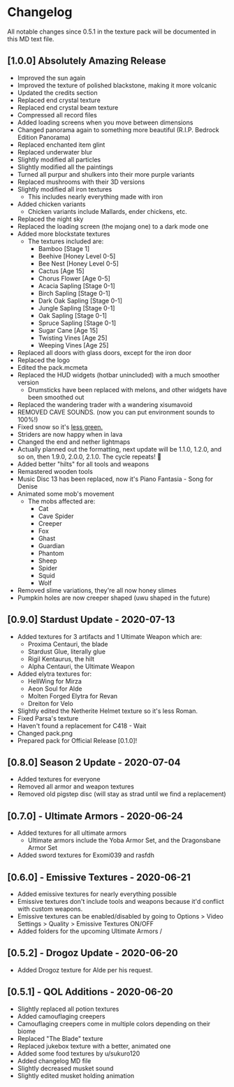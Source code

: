 # Changelog
All notable changes since 0.5.1 in the texture pack will be documented in this MD text file.

## [1.0.0] Absolutely Amazing Release
- Improved the sun again
- Improved the texture of polished blackstone, making it more volcanic
- Updated the credits section
- Replaced end crystal texture
- Replaced end crystal beam texture
- Compressed all record files
- Added loading screens when you move between dimensions
- Changed panorama again to something more beautiful (R.I.P. Bedrock Edition Panorama)
- Replaced enchanted item glint
- Replaced underwater blur
- Slightly modified all particles
- Slightly modified all the paintings
- Turned all purpur and shulkers into their more purple variants
- Replaced mushrooms with their 3D versions
- Slightly modified all iron textures
  - This includes nearly everything made with iron
- Added chicken variants
  - Chicken variants include Mallards, ender chickens, etc.
- Replaced the night sky
- Replaced the loading screen (the mojang one) to a dark mode one
- Added more blockstate textures
  - The textures included are:
    - Bamboo 				[Stage 1]
    - Beehive 			[Honey Level 0-5]
    - Bee Nest 			[Honey Level 0-5]
    - Cactus				[Age 15]
    - Chorus Flower		[Age 0-5]
    - Acacia Sapling		[Stage 0-1]
    - Birch Sapling		[Stage 0-1]
    - Dark Oak Sapling	[Stage 0-1]
    - Jungle Sapling		[Stage 0-1]
    - Oak Sapling			[Stage 0-1]
    - Spruce Sapling		[Stage 0-1]
    - Sugar Cane			[Age 15]
    - Twisting Vines		[Age 25]
    - Weeping Vines		[Age 25]
- Replaced all doors with glass doors, except for the iron door
- Replaced the logo
- Edited the pack.mcmeta
- Replaced the HUD widgets (hotbar unincluded) with a much smoother version
  - Drumsticks have been replaced with melons, and other widgets have been smoothed out
- Replaced the wandering trader with a wandering xisumavoid
- REMOVED CAVE SOUNDS. (now you can put environment sounds to 100%!)
- Fixed snow so it's [less green.](https://cdn.discordapp.com/attachments/691506932778926161/735283279267364874/WhiterSnow.png)
- Striders are now happy when in lava
- Changed the end and nether lightmaps
- Actually planned out the formatting, next update will be 1.1.0, 1.2.0, and so on, then 1.9.0, 2.0.0, 2.1.0. The cycle repeats! :repeat_one:
- Added better "hilts" for all tools and weapons
- Remastered wooden tools
- Music Disc 13 has been replaced, now it's Piano Fantasia - Song for Denise
- Animated some mob's movement
  - The mobs affected are:
    - Cat
    - Cave Spider
    - Creeper
    - Fox
    - Ghast
    - Guardian
    - Phantom
    - Sheep
    - Spider
    - Squid
    - Wolf
- Removed slime variations, they're all now honey slimes
- Pumpkin holes are now creeper shaped (uwu shaped in the future)

## [0.9.0] Stardust Update - 2020-07-13
- Added textures for 3 artifacts and 1 Ultimate Weapon which are:
  - Proxima Centauri, the blade
  - Stardust Glue, literally glue
  - Rigil Kentaurus, the hilt
  - Alpha Centauri, the Ultimate Weapon
- Added elytra textures for:
  - HellWing for Mirza
  - Aeon Soul for Alde
  - Molten Forged Elytra for Revan
  - Dreiton for Velo
- Slightly edited the Netherite Helmet texture so it's less Roman.
- Fixed Parsa's texture
- Haven't found a replacement for C418 - Wait
- Changed pack.png
- Prepared pack for Official Release [0.1.0]!

## [0.8.0] Season 2 Update - 2020-07-04
- Added textures for everyone
- Removed all armor and weapon textures
- Removed old pigstep disc (will stay as strad until we find a replacement)

## [0.7.0] - Ultimate Armors - 2020-06-24
- Added textures for all ultimate armors
  - Ultimate armors include the Yoba Armor Set, and the Dragonsbane Armor Set
- Added sword textures for Exomi039 and rasfdh

## [0.6.0] - Emissive Textures - 2020-06-21
- Added emissive textures for nearly everything possible
 - Emissive textures don't include tools and weapons because it'd conflict with custom weapons.
 - Emissive textures can be enabled/disabled by going to Options > Video Settings > Quality > Emissive Textures ON/OFF
- Added folders for the upcoming Ultimate Armors
/
## [0.5.2] - Drogoz Update - 2020-06-20
- Added Drogoz texture for Alde per his request.

## [0.5.1] - QOL Additions - 2020-06-20
- Slightly replaced all potion textures
- Added camouflaging creepers
 - Camouflaging creepers come in multiple colors depending on their biome
- Replaced "The Blade" texture
- Replaced jukebox texture with a better, animated one
- Added some food textures by u/sukuro120
- Added changelog MD file
- Slightly decreased musket sound
- Slightly edited musket holding animation
